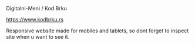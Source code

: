 Digitalni-Meni / Kod Brku

https://www.kodbrku.rs


Responsive website made for mobiles and tablets, so dont forget to inspect site when u want to see it.
